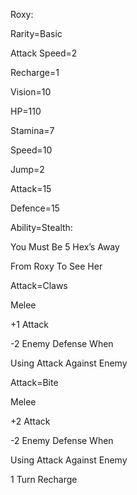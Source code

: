 Roxy:

Rarity=Basic

Attack Speed=2

Recharge=1

Vision=10

HP=110

Stamina=7

Speed=10

Jump=2

Attack=15

Defence=15

Ability=Stealth:

You Must Be 5 Hex’s Away

From Roxy To See Her

Attack=Claws

Melee

+1 Attack

-2 Enemy Defense When

Using Attack Against Enemy

Attack=Bite

Melee

+2 Attack

-2 Enemy Defense When

Using Attack Against Enemy

1 Turn Recharge

